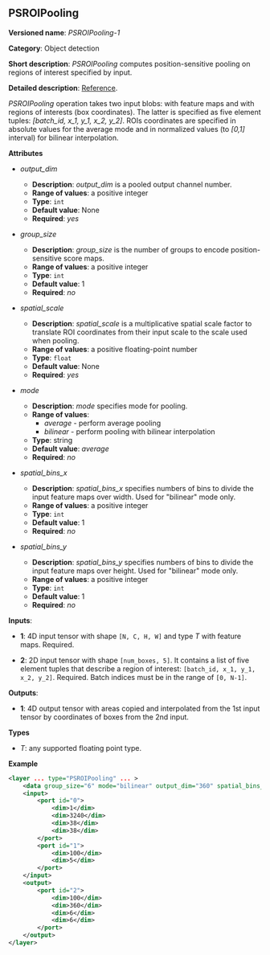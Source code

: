 ## PSROIPooling <a name="PSROIPooling"></a>

**Versioned name**: *PSROIPooling-1*

**Category**: Object detection

**Short description**: *PSROIPooling* computes position-sensitive pooling on regions of interest specified by input.

**Detailed description**: [Reference](https://arxiv.org/pdf/1703.06211.pdf).

*PSROIPooling* operation takes two input blobs: with feature maps and with regions of interests (box coordinates). 
The latter is specified as five element tuples: *[batch_id, x_1, y_1, x_2, y_2]*. 
ROIs coordinates are specified in absolute values for the average mode and in normalized values (to *[0,1]* interval) for bilinear interpolation.

**Attributes**

* *output_dim*

  * **Description**: *output_dim* is a pooled output channel number.
  * **Range of values**: a positive integer
  * **Type**: `int`
  * **Default value**: None
  * **Required**: *yes*

* *group_size*

  * **Description**: *group_size* is the number of groups to encode position-sensitive score maps.
  * **Range of values**: a positive integer
  * **Type**: `int`
  * **Default value**: 1
  * **Required**: *no*

* *spatial_scale*

  * **Description**: *spatial_scale* is a multiplicative spatial scale factor to translate ROI coordinates from their input scale to the scale used when pooling.
  * **Range of values**: a positive floating-point number
  * **Type**: `float`
  * **Default value**: None
  * **Required**: *yes*

* *mode*
  * **Description**: *mode* specifies mode for pooling.
  * **Range of values**:
    * *average* - perform average pooling
    * *bilinear* - perform pooling with bilinear interpolation
  * **Type**: string
  * **Default value**: *average*
  * **Required**: *no*

* *spatial_bins_x*
  * **Description**: *spatial_bins_x* specifies numbers of bins to divide the input feature maps over width. Used for "bilinear" mode only.
  * **Range of values**: a positive integer
  * **Type**: `int`
  * **Default value**: 1
  * **Required**: *no*

* *spatial_bins_y*
  * **Description**: *spatial_bins_y* specifies numbers of bins to divide the input feature maps over height.  Used for "bilinear" mode only.
  * **Range of values**: a positive integer
  * **Type**: `int`
  * **Default value**: 1
  * **Required**: *no*

**Inputs**:

*   **1**: 4D input tensor with shape `[N, C, H, W]` and type *T*  with feature maps. Required.

*   **2**: 2D input tensor with shape `[num_boxes, 5]`. It contains a list of five element tuples that describe a region of interest: `[batch_id, x_1, y_1, x_2, y_2]`. Required.
Batch indices must be in the range of `[0, N-1]`.

**Outputs**:

*   **1**: 4D output tensor with areas copied and interpolated from the 1st input tensor by coordinates of boxes from the 2nd input.

**Types**

* *T*: any supported floating point type.

**Example**

```xml
<layer ... type="PSROIPooling" ... >
    <data group_size="6" mode="bilinear" output_dim="360" spatial_bins_x="3" spatial_bins_y="3" spatial_scale="1"/>
    <input>
        <port id="0">
            <dim>1</dim>
            <dim>3240</dim>
            <dim>38</dim>
            <dim>38</dim>
        </port>
        <port id="1">
            <dim>100</dim>
            <dim>5</dim>
        </port>
    </input>
    <output>
        <port id="2">
            <dim>100</dim>
            <dim>360</dim>
            <dim>6</dim>
            <dim>6</dim>
        </port>
    </output>
</layer>
```
